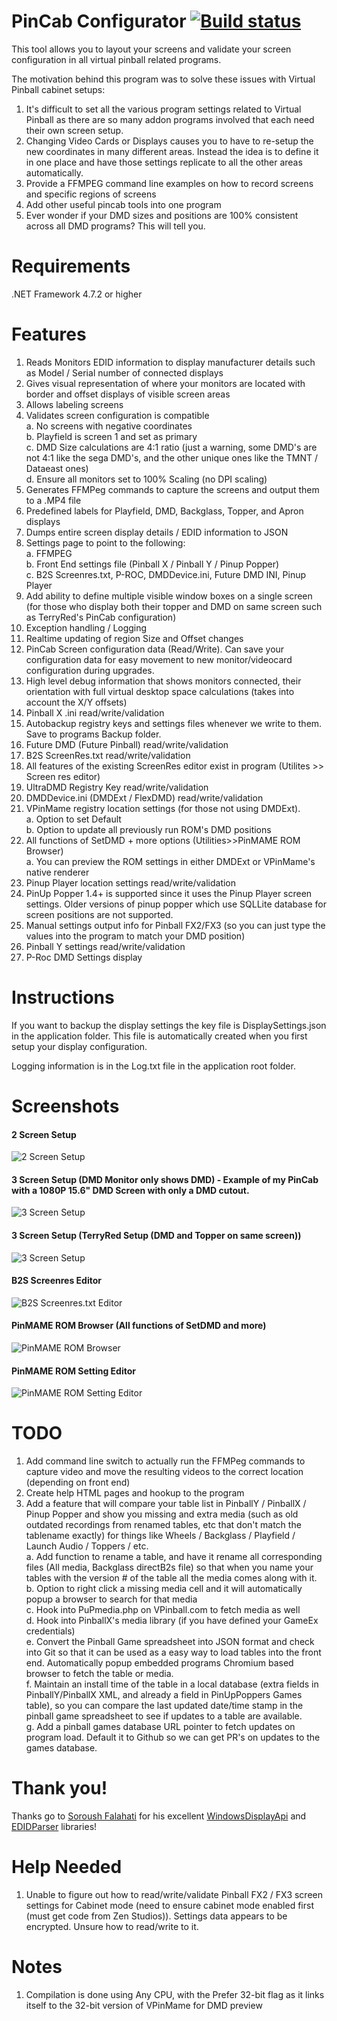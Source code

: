 # PinCab Configurator [![Build status](https://ci.appveyor.com/api/projects/status/rdqo2s3b82l0gpe7?svg=true)](https://ci.appveyor.com/project/xantari/PinCabConfigurator)
This tool allows you to layout your screens and validate your screen configuration in all virtual pinball related programs.

The motivation behind this program was to solve these issues with Virtual Pinball cabinet setups:

1. It's difficult to set all the various program settings related to Virtual Pinball as there are so many addon programs involved that each need their own screen setup.
2. Changing Video Cards or Displays causes you to have to re-setup the new coordinates in many different areas. Instead the idea is to define it in one place and have those settings
replicate to all the other areas automatically.
3. Provide a FFMPEG command line examples on how to record screens and specific regions of screens
4. Add other useful pincab tools into one program
5. Ever wonder if your DMD sizes and positions are 100% consistent across all DMD programs? This will tell you.

# Requirements

.NET Framework 4.7.2 or higher

# Features

1. Reads Monitors EDID information to display manufacturer details such as Model / Serial number of connected displays
2. Gives visual representation of where your monitors are located with border and offset displays of visible screen areas
3. Allows labeling screens
4. Validates screen configuration is compatible   
	a. No screens with negative coordinates  
	b. Playfield is screen 1 and set as primary  
	c. DMD Size calculations are 4:1 ratio (just a warning, some DMD's are not 4:1 like the sega DMD's, and the other unique ones like the TMNT / Dataeast ones)  
	d. Ensure all monitors set to 100% Scaling (no DPI scaling)  
5. Generates FFMPeg commands to capture the screens and output them to a .MP4 file
6. Predefined labels for Playfield, DMD, Backglass, Topper, and Apron displays
7. Dumps entire screen display details / EDID information to JSON
8. Settings page to point to the following:  
   	a. FFMPEG  
	b. Front End settings file (Pinball X / Pinball Y / Pinup Popper)  
	c. B2S Screenres.txt, P-ROC, DMDDevice.ini, Future DMD INI, Pinup Player  
9. Add ability to define multiple visible window boxes on a single screen (for those who display both their topper and DMD on same screen such as TerryRed's PinCab configuration)
10. Exception handling / Logging
11. Realtime updating of region Size and Offset changes
12. PinCab Screen configuration data (Read/Write). Can save your configuration data for easy movement to new monitor/videocard configuration during upgrades.
13. High level debug information that shows monitors connected, their orientation with full virtual desktop space calculations (takes into account the X/Y offsets)
14. Pinball X .ini read/write/validation
15. Autobackup registry keys and settings files whenever we write to them. Save to programs Backup folder.
16. Future DMD (Future Pinball) read/write/validation
17. B2S ScreenRes.txt read/write/validation
18. All features of the existing ScreenRes editor exist in program (Utilites >> Screen res editor)
19. UltraDMD Registry Key read/write/validation
20. DMDDevice.ini (DMDExt / FlexDMD) read/write/validation
21. VPinMame registry location settings (for those not using DMDExt).  
	a. Option to set Default  
	b. Option to update all previously run ROM's DMD positions  
22. All functions of SetDMD + more options (Utilities>>PinMAME ROM Browser)  
	a. You can preview the ROM settings in either DMDExt or VPinMame's native renderer  
23. Pinup Player location settings read/write/validation
24. PinUp Popper 1.4+ is supported since it uses the Pinup Player screen settings. Older versions of pinup popper which use SQLLite database for screen positions are not supported.
25. Manual settings output info for Pinball FX2/FX3 (so you can just type the values into the program to match your DMD position)
26. Pinball Y settings read/write/validation 
27. P-Roc DMD Settings display 

# Instructions

If you want to backup the display settings the key file is DisplaySettings.json in the application folder. This file is automatically created when you first setup your display configuration.

Logging information is in the Log.txt file in the application root folder.

# Screenshots

#### 2 Screen Setup  

![2 Screen Setup](https://github.com/xantari/PinCabScreenConfigurator/raw/master/Screenshots/Screenshot_2Screens.png "2 Screen Setup")

#### 3 Screen Setup (DMD Monitor only shows DMD) - Example of my PinCab with a 1080P 15.6" DMD Screen with only a DMD cutout.
![3 Screen Setup](https://github.com/xantari/PinCabScreenConfigurator/raw/master/Screenshots/Screenshot_3Screens.png "3 Screen Setup")

#### 3 Screen Setup (TerryRed Setup (DMD and Topper on same screen))
![3 Screen Setup](https://github.com/xantari/PinCabScreenConfigurator/raw/master/Screenshots/Screenshot_3ScreensV2.png "3 Screen Setup")

#### B2S Screenres Editor
![B2S Screenres.txt Editor](https://github.com/xantari/PinCabScreenConfigurator/raw/master/Screenshots/B2sScreenresEditor.png "B2S Screenres Editor")

#### PinMAME ROM Browser (All functions of SetDMD and more)
![PinMAME ROM Browser](https://github.com/xantari/PinCabScreenConfigurator/raw/master/Screenshots/PinMameROMBrowserScreenshot.png "PinMAME ROM Browser")

#### PinMAME ROM Setting Editor
![PinMAME ROM Setting Editor](https://github.com/xantari/PinCabScreenConfigurator/raw/master/Screenshots/PinMameRomEditorScreenshot.png "PinMAME ROM Setting Editor")

# TODO
1. Add command line switch to actually run the FFMPeg commands to capture video and move the resulting videos to the correct location (depending on front end)
2. Create help HTML pages and hookup to the program
3. Add a feature that will compare your table list in PinballY / PinballX / Pinup Popper and show you missing and extra media (such as old outdated recordings from renamed tables, etc that don't match the tablename exactly)
for things like Wheels / Backglass / Playfield / Launch Audio / Toppers / etc.  
	a. Add function to rename a table, and have it rename all corresponding files (All media, Backglass directB2s file) so that when you name your tables with the version # of the table all the media comes along with it.  
	b. Option to right click a missing media cell and it will automatically popup a browser to search for that media  
	c. Hook into PuPmedia.php on VPinball.com to fetch media as well  
	d. Hook into PinballX's media library (if you have defined your GameEx credentials)  
	e. Convert the Pinball Game spreadsheet into JSON format and check into Git so that it can be used as a easy way to load tables into the front end. Automatically popup embedded programs Chromium based browser to fetch the table or media.  
	f. Maintain an install time of the table in a local database (extra fields in PinballY/PinballX XML, and already a field in PinUpPoppers Games table), so you can compare the last updated date/time stamp in the pinball game spreadsheet to see if updates to a table are available.  
	g. Add a pinball games database URL pointer to fetch updates on program load. Default it to Github so we can get PR's on updates to the games database.  



# Thank you!
Thanks go to [Soroush Falahati](https://github.com/falahati) for his excellent [WindowsDisplayApi](https://github.com/falahati/WindowsDisplayAPI) and [EDIDParser](https://github.com/falahati/EDIDParser) libraries!

# Help Needed

1. Unable to figure out how to read/write/validate Pinball FX2 / FX3 screen settings for Cabinet mode (need to ensure cabinet mode enabled first (must get code from Zen Studios)).
Settings data appears to be encrypted. Unsure how to read/write to it.

# Notes
1. Compilation is done using Any CPU, with the Prefer 32-bit flag as it links itself to the 32-bit version of VPinMame for DMD preview